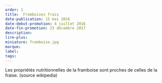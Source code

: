 ```yaml
---
order: 1
title:  Framboises frais
date-publication: 15 mai 2016
date-debut-promotion: 4 juillet 2016
date-fin-promotion: 23 décembre 2017
description: 
lire-plus: 
miniature: framboise.jpg
marque:
label: 
tags: 
---
```


<!--fin-excerpt-->
<!-- ******************************** -->
<!-- **** début contenu détaillé **** -->

Les propriétés nutritionnelles de la framboise sont proches de celles de la fraise. 
(source wikipedia)

<!-- **** fin contenu détaillé **** -->
<!-- ****************************** -->




